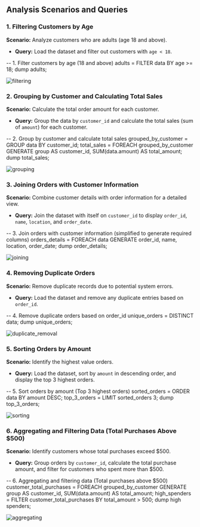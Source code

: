 ## Analysis Scenarios and Queries

### 1. Filtering Customers by Age
**Scenario:** Analyze customers who are adults (age 18 and above).
- **Query:** Load the dataset and filter out customers with `age < 18`.

-- 1. Filter customers by age (18 and above)
adults = FILTER data BY age >= 18;
dump adults;

![filtering](https://github.com/user-attachments/assets/8b754e87-6e52-4372-8a51-f03b57d6ca28)


### 2. Grouping by Customer and Calculating Total Sales
**Scenario:** Calculate the total order amount for each customer.
- **Query:** Group the data by `customer_id` and calculate the total sales (sum of `amount`) for each customer.

-- 2. Group by customer and calculate total sales
grouped_by_customer = GROUP data BY customer_id;
total_sales = FOREACH grouped_by_customer GENERATE group AS customer_id, SUM(data.amount) AS total_amount;
dump total_sales;

![grouping](https://github.com/user-attachments/assets/82d8f794-96bd-40a6-b014-d32589ab582e)


### 3. Joining Orders with Customer Information
**Scenario:** Combine customer details with order information for a detailed view.
- **Query:** Join the dataset with itself on `customer_id` to display `order_id`, `name`, `location`, and `order_date`.
  
-- 3. Join orders with customer information (simplified to generate required columns)
orders_details = FOREACH data GENERATE order_id, name, location, order_date;
dump order_details;

![joining](https://github.com/user-attachments/assets/4ae69dd5-fc45-4eed-9dd7-36fd25a85a02)

### 4. Removing Duplicate Orders
**Scenario:** Remove duplicate records due to potential system errors.
- **Query:** Load the dataset and remove any duplicate entries based on `order_id`.
  
-- 4. Remove duplicate orders based on order_id
unique_orders = DISTINCT data;
dump unique_orders;

![duplicate_removal](https://github.com/user-attachments/assets/c3eaddd1-26d4-4bf2-8c08-10ccc4fa772c)


### 5. Sorting Orders by Amount
**Scenario:** Identify the highest value orders.
- **Query:** Load the dataset, sort by `amount` in descending order, and display the top 3 highest orders.

-- 5. Sort orders by amount (Top 3 highest orders)
sorted_orders = ORDER data BY amount DESC;
top_3_orders = LIMIT sorted_orders 3;
dump top_3_orders;

  ![sorting](https://github.com/user-attachments/assets/1ee216fb-74b2-4614-9963-f29c2b077800)



### 6. Aggregating and Filtering Data (Total Purchases Above $500)
**Scenario:** Identify customers whose total purchases exceed $500.
- **Query:** Group orders by `customer_id`, calculate the total purchase amount, and filter for customers who spent more than $500.

-- 6. Aggregating and filtering data (Total purchases above $500)
customer_total_purchases = FOREACH grouped_by_customer GENERATE group AS customer_id, SUM(data.amount) AS total_amount;
high_spenders = FILTER customer_total_purchases BY total_amount > 500;
dump high spenders;

![aggregating](https://github.com/user-attachments/assets/fcefae5e-2db4-444b-b9a1-b1d726ee5cfa)


